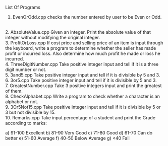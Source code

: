 List Of Programs
<br>
1. EvenOrOdd.cpp checks the number entered by user to be Even or Odd.
<br>
2. AbsoluteValue.cpp Given an integer. Print the absolute
value of that integer without modifying the original integer.
<br>
3. ProfitOrLoss.cpp If cost price and selling price of an item is
input through the keyboard, write a program to
determine whether the seller has made profit or
incurred loss. Also determine how much profit he
made or loss he incurred.
<br>
4. ThreeDigitNumber.cpp Take positive integer input and tell if it
is a three digit number or not.
<br>
5. 3and5.cpp Take positive integer input and tell if it
is divisible by 5 and 3.
<br>
6. 3or5.cpp Take positive integer input and tell if it
is divisible by 5 and 3.
<br>
7. GreatestNumber.cpp Take 3 positive integers input and print
the greatest of them.
<br>
8. CheckAlphabet.cpp Write a program to check whether a
character is an alphabet or not.
<br>
9. 3Or5Not15.cpp Take positive integer input and tell if it
is divisible by 5 or 3 but not divisible by 15.
<br>
10. Remarks.cpp Take input percentage of a student and
print the Grade according to marks:

a) 91-100 Excellent
b) 81-90 Very Good
c) 71-80 Good
d) 61-70 Can do better
e) 51-60 Average
f) 40-50 Below Average
g) <40 Fail
